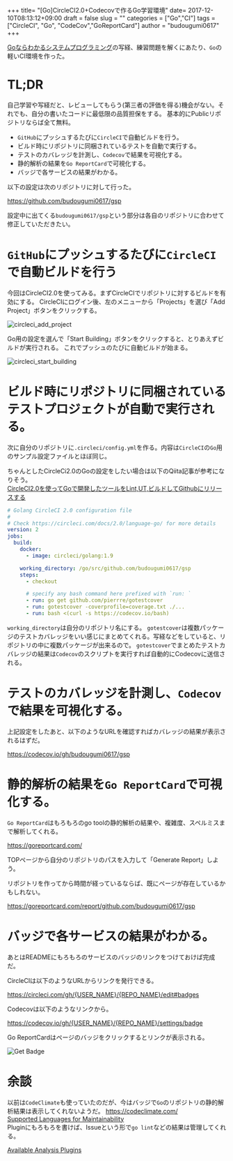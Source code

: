 +++
title= "[Go]CircleCI2.0+Codecovで作るGo学習環境"
date= 2017-12-10T08:13:12+09:00
draft = false
slug = ""
categories = ["Go","CI"]
tags = ["CircleCI", "Go", "CodeCov","GoReportCard"]
author = "budougumi0617"
+++

[Goならわかるシステムプログラミング](http://amzn.to/2kNkTlZ)の写経、練習問題を解くにあたり、`Go`の軽いCI環境を作った。

# TL;DR

自己学習や写経だと、レビューしてもらう(第三者の評価を得る)機会がない。それでも、自分の書いたコードに最低限の品質担保をする。
基本的にPublicリポジトリならば全て無料。

- `GitHub`にプッシュするたびに`CircleCI`で自動ビルドを行う。
- ビルド時にリポジトリに同梱されているテストを自動で実行する。
- テストのカバレッジを計測し、`Codecov`で結果を可視化する。
- 静的解析の結果を`Go ReportCard`で可視化する。
- バッジで各サービスの結果がわかる。

以下の設定は次のリポジトリに対して行った。

https://github.com/budougumi0617/gsp

設定中に出てくる`budougumi0617/gsp`という部分は各自のリポジトリに合わせて修正していただきたい。

# `GitHub`にプッシュするたびに`CircleCI`で自動ビルドを行う
今回はCircleCI2.0を使ってみる。まずCircleCIでリポジトリに対するビルドを有効にする。
CircleCIにログイン後、左のメニューから「Projects」を選び「Add Project」ボタンをクリックする。

![circleci_add_project](/2017/12/circleci_add_project.png)

Go用の設定を選んで「Start Building」ボタンをクリックすると、とりあえずビルドが実行される。
これでプッシュのたびに自動ビルドが始まる。

![circleci_start_building](/2017/12/circleci_start_building.png)

# ビルド時にリポジトリに同梱されているテストプロジェクトが自動で実行される。
次に自分のリポジトリに`.circleci/config.yml`を作る。内容は`CircleCI`の`Go`用のサンプル設定ファイルとほぼ同じ。

ちゃんとしたCircleCi2.0のGoの設定をしたい場合は以下のQiita記事が参考になりそう。  
[CircleCI2.0を使ってGoで開発したツールをLint,UT,ビルドしてGithubにリリースする](https://qiita.com/tomiyan/items/6142113011243c5b5cd1)


```yml
# Golang CircleCI 2.0 configuration file
#
# Check https://circleci.com/docs/2.0/language-go/ for more details
version: 2
jobs:
  build:
    docker:
      - image: circleci/golang:1.9

    working_directory: /go/src/github.com/budougumi0617/gsp
    steps:
      - checkout

      # specify any bash command here prefixed with `run: `
      - run: go get github.com/pierrre/gotestcover
      - run: gotestcover -coverprofile=coverage.txt ./...
      - run: bash <(curl -s https://codecov.io/bash)
```


`working_directory`は自分のリポジトリ名にする。
`gotestcover`は複数パッケージのテストカバレッジをいい感じにまとめてくれる。写経などをしていると、リポジトリの中に複数パッケージが出来るので。
`gotestcover`でまとめたテストカバレッジの結果は`Codecov`のスクリプトを実行すれば自動的にCodecovに送信される。


# テストのカバレッジを計測し、`Codecov`で結果を可視化する。
上記設定をしたあと、以下のようなURLを確認すればカバレッジの結果が表示されるはずだ。

https://codecov.io/gh/budougumi0617/gsp

# 静的解析の結果を`Go ReportCard`で可視化する。
`Go ReportCard`はもろもろのgo toolの静的解析の結果や、複雑度、スペルミスまで解析してくれる。

https://goreportcard.com/

TOPページから自分のリポジトリのパスを入力して「Generate Report」しよう。


リポジトリを作ってから時間が経っているならば、既にページが存在しているかもしれない。

https://goreportcard.com/report/github.com/budougumi0617/gsp


# バッジで各サービスの結果がわかる。
あとはREADMEにもろもろのサービスのバッジのリンクをつけておけば完成だ。

CircleCIは以下のようなURLからリンクを発行できる。

https://circleci.com/gh/{USER_NAME}/{REPO_NAME}/edit#badges

Codecovは以下のようなリンクから。

https://codecov.io/gh/{USER_NAME}/{REPO_NAME}/settings/badge

Go ReportCardはページのバッジをクリックするとリンクが表示される。

![Get Badge](/2017/12/get_badge_link.png)

# 余談
以前は`CodeClimate`も使っていたのだが、今はバッジで`Go`のリポジトリの静的解析結果は表示してくれないようだ。
https://codeclimate.com/  
[Supported Languages for Maintainability](https://docs.codeclimate.com/docs/supported-languages-for-maintainability)  
Pluginにもろもろを書けば、Issueという形で`go lint`などの結果は管理してくれる。

[Available Analysis Plugins](https://docs.codeclimate.com/docs/list-of-engines)
